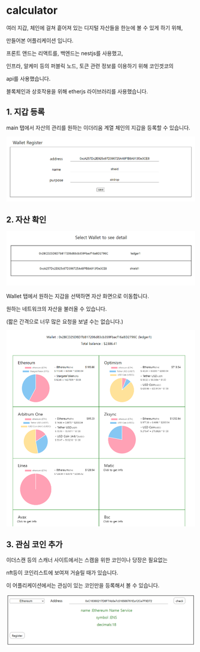 # calculator

여러 지갑, 체인에 걸쳐 흩어져 있는 디지털 자산들을 한눈에 볼 수 있게 하기 위해,

만들어본 어플리케이션 입니다.

프론트 앤드는 리액트를, 백엔드는 nestjs를 사용했고,

인프라, 알케미 등의 퍼블릭 노드, 토큰 관련 정보를 이용하기 위해 코인겟코의

api를 사용했습니다.

블록체인과 상호작용을 위해 etherjs 라이브러리를 사용했습니다.

## 1. 지갑 등록

main 탭에서 자산의 관리를 원하는 이더리움 계열 체인의 지갑을 등록할 수 있습니다.

![wallet register](./pic/wallet_regi.PNG)

## 2. 자산 확인

![wallet_list](./pic/wallet_list.PNG)

Wallet 탭에서 원하는 지갑을 선택하면 자산 화면으로 이동합니다.

원하는 네트워크의 자산을 불러올 수 있습니다.

(짧은 간격으로 너무 많은 요청을 보낼 수는 없습니다.)

![wallet assets](./pic/wallet_asset.PNG)

## 3. 관심 코인 추가

이더스캔 등의 스캐너 사이트에서는 스캠을 위한 코인이나 당장은 필요없는

nft등이 코인리스트에 보여져 거슬릴 때가 있습니다.

이 어플리케이션에서는 관심이 있는 코인만을 등록해서 볼 수 있습니다.

![coin regi](./pic/coin_regi.PNG)
